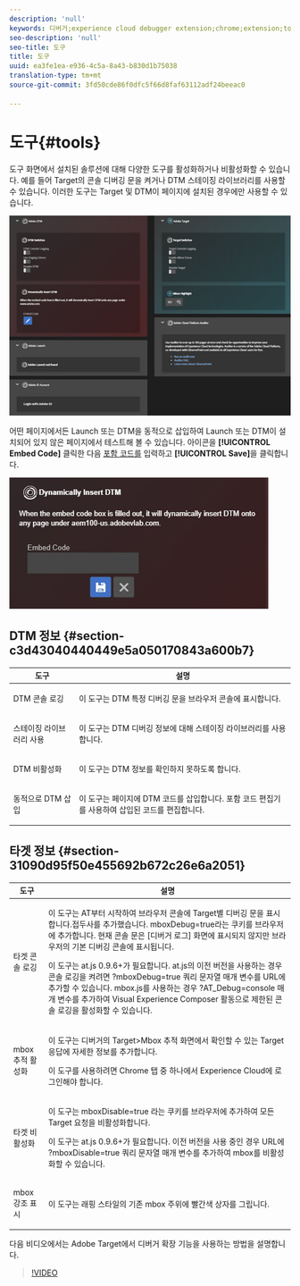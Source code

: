 ```yaml
---
description: 'null'
keywords: 디버거;experience cloud debugger extension;chrome;extension;tools;dtm;target
seo-description: 'null'
seo-title: 도구
title: 도구
uuid: ea3fe1ea-e936-4c5a-8a43-b830d1b75038
translation-type: tm+mt
source-git-commit: 3fd50cde86f0dfc5f66d8faf63112adf24beeac0

---
```



# 도구{#tools}

도구 화면에서 설치된 솔루션에 대해 다양한 도구를 활성화하거나 비활성화할 수 있습니다. 예를 들어 Target의 콘솔 디버깅 문을 켜거나 DTM 스테이징 라이브러리를 사용할 수 있습니다. 이러한 도구는 Target 및 DTM이 페이지에 설치된 경우에만 사용할 수 있습니다.

![](assets/tools.jpg)

어떤 페이지에서든 Launch 또는 DTM을 동적으로 삽입하여 Launch 또는 DTM이 설치되어 있지 않은 페이지에서 테스트해 볼 수 있습니다. 아이콘을 **[!UICONTROL Embed Code]** 클릭한 다음 [포함 코드를](https://experiencecloud.adobe.com/resources/help/en_US/dtm/deployment.html) 입력하고 **[!UICONTROL Save]**&#x200B;을 클릭합니다.

![](assets/tools-embedcode.jpg)

## DTM 정보 {#section-c3d43040440449e5a050170843a600b7}

<table id="table_04625C3319134E169A35DB74C1D1FB31"> 
 <thead> 
  <tr> 
   <th colname="col1" class="entry"> 도구 </th> 
   <th colname="col2" class="entry"> 설명 </th> 
  </tr>
 </thead>
 <tbody> 
  <tr> 
   <td colname="col1"> <p> DTM 콘솔 로깅 </p> </td> 
   <td colname="col2"> <p>이 도구는 DTM 특정 디버깅 문을 브라우저 콘솔에 표시합니다. </p> </td> 
  </tr> 
  <tr> 
   <td colname="col1"> <p>스테이징 라이브러리 사용 </p> </td> 
   <td colname="col2"> <p>이 도구는 DTM 디버깅 정보에 대해 스테이징 라이브러리를 사용합니다. </p> </td> 
  </tr> 
  <tr> 
   <td colname="col1"> <p>DTM 비활성화 </p> </td> 
   <td colname="col2"> <p>이 도구는 DTM 정보를 확인하지 못하도록 합니다. </p> </td> 
  </tr> 
  <tr> 
   <td colname="col1"> <p> 동적으로 DTM 삽입 </p> </td> 
   <td colname="col2"> <p> 이 도구는 페이지에 DTM 코드를 삽입합니다. 포함 코드 편집기를 사용하여 삽입된 코드를 편집합니다. </p> </td> 
  </tr> 
 </tbody> 
</table>

## 타겟 정보 {#section-31090d95f50e455692b672c26e6a2051}

<table id="table_A71D269B49F4417599EBACA44D5CCF4F"> 
 <thead> 
  <tr> 
   <th colname="col1" class="entry"> 도구 </th> 
   <th colname="col2" class="entry"> 설명 </th> 
  </tr>
 </thead>
 <tbody> 
  <tr> 
   <td colname="col1"> <p>타겟 콘솔 로깅 </p> </td> 
   <td colname="col2"> <p><span class="codeph"> 이 도구는 AT부터 시작하여 브라우저 콘솔에 Target별 디버깅 문을 </span> 표시합니다.접두사를 추가했습니다. mboxDebug=true라는 <span class="codeph"> 쿠키를 브라우저에</span> 추가합니다. 현재 콘솔 문은 [디버거 로그] 화면에 표시되지 않지만 브라우저의 기본 디버깅 콘솔에 표시됩니다. </p> <p> 이 도구는 at.js 0.9.6+가 필요합니다. at.js의 이전 버전을 사용하는 경우 콘솔 로깅을 켜려면 <span class="codeph"> ?mboxDebug=true</span> 쿼리 문자열 매개 변수를 URL에 추가할 수 있습니다. mbox.js를 사용하는 경우 <span class="codeph"> ?AT_Debug=console</span> 매개 변수를 추가하여 Visual Experience Composer 활동으로 제한된 콘솔 로깅을 활성화할 수 있습니다. </p> </td> 
  </tr> 
  <tr> 
   <td colname="col1"> <p> mbox 추적 활성화 </p> </td> 
   <td colname="col2"> <p>이 도구는 디버거의 Target&gt;Mbox 추적 <span class="uicontrol"> 화면에서 확인할 수 있는</span> Target 응답에 자세한 정보를 추가합니다. </p> <p> 이 도구를 사용하려면 Chrome 탭 중 하나에서 Experience Cloud에 로그인해야 합니다. </p> </td> 
  </tr> 
  <tr> 
   <td colname="col1"> <p>타겟 비활성화 </p> </td> 
   <td colname="col2"> <p>이 도구는 mboxDisable=true <span class="codeph"> 라는</span> 쿠키를 브라우저에 추가하여 모든 Target 요청을 비활성화합니다. </p> <p> 이 도구는 at.js 0.9.6+가 필요합니다. 이전 버전을 사용 중인 경우 URL에 <span class="codeph"> ?mboxDisable=true </span>쿼리 문자열 매개 변수를 추가하여 mbox를 비활성화할 수 있습니다. </p> </td> 
  </tr> 
  <tr> 
   <td colname="col1"> <p> mbox 강조 표시 </p> </td> 
   <td colname="col2"> <p> 이 도구는 래핑 스타일의 기존 mbox 주위에 빨간색 상자를 그립니다. </p> </td> 
  </tr> 
 </tbody> 
</table>

다음 비디오에서는 Adobe Target에서 디버거 확장 기능을 사용하는 방법을 설명합니다.

>[!VIDEO](https://video.tv.adobe.com/v/23115t2/?captions=kor)
